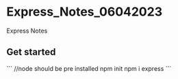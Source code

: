 # Express_Notes_06042023
Express Notes
<h2>Get started</h2>
```
//node should be pre installed
npm init
npm i express
```
